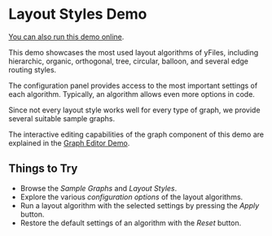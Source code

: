 <!--
 //////////////////////////////////////////////////////////////////////////////
 // @license
 // This demo file is part of yFiles for HTML 2.3.0.3.
 // Use is subject to license terms.
 //
 // Copyright (c) 2000-2020 by yWorks GmbH, Vor dem Kreuzberg 28,
 // 72070 Tuebingen, Germany. All rights reserved.
 //
 //////////////////////////////////////////////////////////////////////////////
-->
# Layout Styles Demo

[You can also run this demo online](https://live.yworks.com/demos/layout/layoutstyles/index.html).

This demo showcases the most used layout algorithms of yFiles, including hierarchic, organic, orthogonal, tree, circular, balloon, and several edge routing styles.

The configuration panel provides access to the most important settings of each algorithm. Typically, an algorithm allows even more options in code.

Since not every layout style works well for every type of graph, we provide several suitable sample graphs.

The interactive editing capabilities of the graph component of this demo are explained in the [Graph Editor Demo](../../view/grapheditor/index.html).

## Things to Try

- Browse the _Sample Graphs_ and _Layout Styles_.
- Explore the various _configuration options_ of the layout algorithms.
- Run a layout algorithm with the selected settings by pressing the _Apply_ button.
- Restore the default settings of an algorithm with the _Reset_ button.
